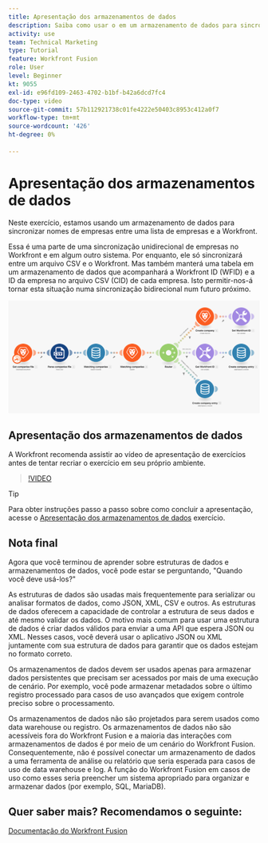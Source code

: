 ```yaml
---
title: Apresentação dos armazenamentos de dados
description: Saiba como usar o em um armazenamento de dados para sincronizar nomes de empresas entre uma lista de empresas e a Workfront usando [!DNL Adobe Workfront Fusion].
activity: use
team: Technical Marketing
type: Tutorial
feature: Workfront Fusion
role: User
level: Beginner
kt: 9055
exl-id: e96fd109-2463-4702-b1bf-b42a6dcd7fc4
doc-type: video
source-git-commit: 57b112921738c01fe4222e50403c8953c412a0f7
workflow-type: tm+mt
source-wordcount: '426'
ht-degree: 0%

---
```


# Apresentação dos armazenamentos de dados

Neste exercício, estamos usando um armazenamento de dados para sincronizar nomes de empresas entre uma lista de empresas e a Workfront.

Essa é uma parte de uma sincronização unidirecional de empresas no Workfront e em algum outro sistema. Por enquanto, ele só sincronizará entre um arquivo CSV e o Workfront. Mas também manterá uma tabela em um armazenamento de dados que acompanhará a Workfront ID (WFID) e a ID da empresa no arquivo CSV (CID) de cada empresa. Isto permitir-nos-á tornar esta situação numa sincronização bidirecional num futuro próximo.

![Uma imagem de um cenário de Fusão](assets/data-structures-and-data-stores-2.png)

## Apresentação dos armazenamentos de dados

A Workfront recomenda assistir ao vídeo de apresentação de exercícios antes de tentar recriar o exercício em seu próprio ambiente.

>[!VIDEO](https://video.tv.adobe.com/v/335296/?quality=12&learn=on)

>[!TIP]
>
>Para obter instruções passo a passo sobre como concluir a apresentação, acesse o [Apresentação dos armazenamentos de dados](https://experienceleague.adobe.com/docs/workfront-learn/tutorials-workfront/fusion/exercises/data-stores.html?lang=en) exercício.


## Nota final

Agora que você terminou de aprender sobre estruturas de dados e armazenamentos de dados, você pode estar se perguntando, &quot;Quando você deve usá-los?&quot;

As estruturas de dados são usadas mais frequentemente para serializar ou analisar formatos de dados, como JSON, XML, CSV e outros. As estruturas de dados oferecem a capacidade de controlar a estrutura de seus dados e até mesmo validar os dados. O motivo mais comum para usar uma estrutura de dados é criar dados válidos para enviar a uma API que espera JSON ou XML. Nesses casos, você deverá usar o aplicativo JSON ou XML juntamente com sua estrutura de dados para garantir que os dados estejam no formato correto.

Os armazenamentos de dados devem ser usados apenas para armazenar dados persistentes que precisam ser acessados por mais de uma execução de cenário. Por exemplo, você pode armazenar metadados sobre o último registro processado para casos de uso avançados que exigem controle preciso sobre o processamento.

Os armazenamentos de dados não são projetados para serem usados como data warehouse ou registro. Os armazenamentos de dados não são acessíveis fora do Workfront Fusion e a maioria das interações com armazenamentos de dados é por meio de um cenário do Workfront Fusion. Consequentemente, não é possível conectar um armazenamento de dados a uma ferramenta de análise ou relatório que seria esperada para casos de uso de data warehouse e log. A função do Workfront Fusion em casos de uso como esses seria preencher um sistema apropriado para organizar e armazenar dados (por exemplo, SQL, MariaDB).

## Quer saber mais? Recomendamos o seguinte:

[Documentação do Workfront Fusion](https://experienceleague.adobe.com/docs/workfront/using/adobe-workfront-fusion/workfront-fusion-2.html?lang=en)
